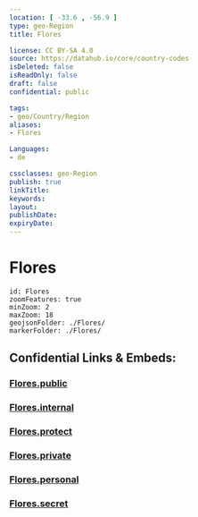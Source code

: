 ```yaml
---
location: [ -33.6 , -56.9 ] 
type: geo-Region
title: Flores

license: CC BY-SA 4.0
source: https://datahub.io/core/country-codes
isDeleted: false
isReadOnly: false
draft: false
confidential: public

tags:
- geo/Country/Region
aliases:
- Flores

Languages:
- de

cssclasses: geo-Region
publish: true
linkTitle: 
keywords: 
layout: 
publishDate: 
expiryDate: 
---
```


# Flores

```leaflet
id: Flores
zoomFeatures: true 
minZoom: 2 
maxZoom: 18
geojsonFolder: ./Flores/
markerFolder: ./Flores/
```


## Confidential Links & Embeds: 

### [Flores.public](/_public/\Earth\Continent\America~South\Uruguay\departments~UruguayFlores.public.md) 

### [Flores.internal](/_internal/\Earth\Continent\America~South\Uruguay\departments~UruguayFlores.internal.md) 

### [Flores.protect](/_protect/\Earth\Continent\America~South\Uruguay\departments~UruguayFlores.protect.md) 

### [Flores.private](/_private/\Earth\Continent\America~South\Uruguay\departments~UruguayFlores.private.md) 

### [Flores.personal](/_personal/\Earth\Continent\America~South\Uruguay\departments~UruguayFlores.personal.md) 

### [Flores.secret](/_secret/\Earth\Continent\America~South\Uruguay\departments~UruguayFlores.secret.md)

